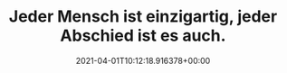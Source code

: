 ---
date: '2021-04-01T10:12:18.916378+00:00'
found_at: '2014-12-21'
found_url: http://www.angelis-bestattung.de/
title: Jeder Mensch ist einzigartig, jeder Abschied ist es auch.
---